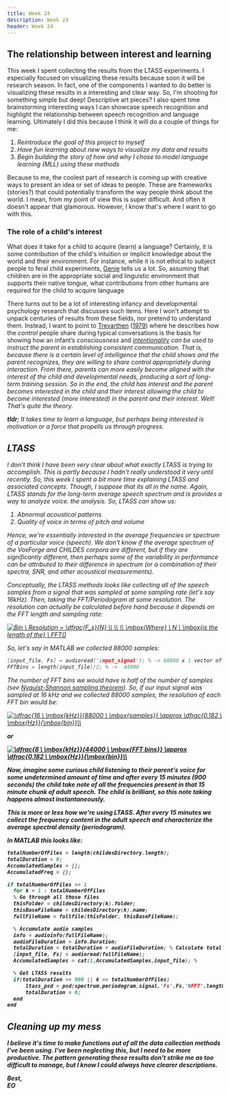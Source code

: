 ```yaml
---
title: Week 24
description: Week 24
header: Week 24
---
```


## The relationship between interest and learning
This week I spent collecting the results from the LTASS experiments. I especially focused on visualizing these results because soon it will be research season. In fact, one of the components I wanted to do better is visualizing these results in a interesting and clear way. So, I'm shooting for something simple but deep! Descriptive art pieces? I also spent time brainstorming interesting ways I can showcase speech recognition and highlight the relationship between speech recognition and language learning. Ultimately I did this because I think it will do a couple of things for me:

1. <i>Reintroduce the goal of this project to myself</i>
2. <i>Have fun learning about new ways to visualize my data and results</i>
3. <i>Begin building the story of how and why I chose to model language learning (MLL) using these methods</i>

Because to me, the coolest part of research is coming up with creative ways to present an idea or set of ideas to people. These are frameworks (stories?) that could potentially transform the way people think about the world. I mean, from my point of view this is super difficult. And often it doesn't appear that glamorous. However, I know that's where I want to go with this.

### The role of a child's interest
What does it take for a child to acquire (learn) a language? Certainly, it is some contribution of the child's intuition or implicit knowledge about the world and their environment. For instance, while it is not ethical to subject people to feral child experiments, [Genie](https://en.wikipedia.org/wiki/Genie_(feral_child)) tells us a lot. So, assuming that children are in the appropriate  social and linguistic environment that supports their native tongue, what contributions from other humans are required for the child to acquire language

There turns out to be a lot of interesting infancy and developmental psychology research that discusses such items. Here I won't attempt to unpack centuries of results from these fields, nor pretend to understand them. Instead, I want to point to [Trevarthen](http://citeseerx.ist.psu.edu/viewdoc/download?doi=10.1.1.475.9911&rep=rep1&type=pdf) ([1979](https://philpapers.org/rec/TRECAC-2)) where he describes how the <i>control</i> people share during typical conversations is the basis for showing how an infant’s <i>consciousness</i> and <i>[intentionality](https://en.wikipedia.org/wiki/Intentionality]</i>) can be used to instruct the parent in establishing consistent communication. That is, because there is a certain level of intelligence that the child shows and the parent <i>recognizes</i>, they are willing to share control appropriately during interaction. From there, parents can more easily become aligned with the interest of the child and developmental needs, producing a sort of long-term training session. So in the end, the child has interest and the parent becomes interested in the child and their interest allowing the child to become interested (more interested) in the parent and their interest. Well! That's quite the theory.

<b>tldr</b>; <i>It takes time to learn a language, but perhaps being interested is motivation or a force that propells us through progress.</i>

## LTASS
I don't think I have been very clear about what exactly LTASS is trying to accomplish. This is partly because I hadn't really understood it very until recently. So, this week I spent a bit more time explaining LTASS and associated concepts. Though, I suppose that its all in the name. Again, LTASS stands for the long-term average speech spectrum and is provides a way to analyze voice. the analysis. So, LTASS can show us:

1. Abnormal acoustical patterns
2. Quality of voice in terms of pitch and volume

Hence, we're essentially interested in the average frequencies or spectrum of a particular voice (speech). We don't know if the average spectrum of the VoxForge and CHILDES corpora are different, but if they are significantly different, then perhaps some of the variability in performance can be attributed to their difference in spectrum (or a combination of their spectra, SNR, and other acoustical measurements).

Conceptually, the LTASS methods looks like collecting all of the speech samples from a signal that was sampled at some sampling rate (let's say 16kHz). Then, taking the FFT/Periodogram at some resolution. The resolution can actually be calculated before hand because it depends on the FFT length and sampling rate:

<a href="https://www.codecogs.com/eqnedit.php?latex=Bin&space;\&space;Resolution&space;=&space;\dfrac{F_s}{N}&space;\\&space;\\&space;\\&space;\mbox{Where}&space;\&space;N&space;\&space;\mbox{is&space;the&space;length&space;of&space;the}&space;\&space;FFT()" target="_blank"><img src="https://latex.codecogs.com/gif.latex?Bin&space;\&space;Resolution&space;=&space;\dfrac{F_s}{N}&space;\\&space;\\&space;\\&space;\mbox{Where}&space;\&space;N&space;\&space;\mbox{is&space;the&space;length&space;of&space;the}&space;\&space;FFT()" title="Bin \ Resolution = \dfrac{F_s}{N} \\ \\ \\ \mbox{Where} \ N \ \mbox{is the length of the} \ FFT()" /></a>

So, let's say in MATLAB we collected 88000 samples:
```c
[input_file, Fs] = audioread('input_signal'); % -> 88000 x 1 vector of samples; Fs = 16000
FFTBins = length(input_file)/2; % ->  44000
```
The number of FFT bins we would have is half of the number of samples (see [Nyquist-Shannon sampling theorem](https://en.wikipedia.org/wiki/Nyquist%E2%80%93Shannon_sampling_theorem)). So, if our input signal was sampled at 16 kHz and we collected 88000 samples, the resolution of each FFT bin would be:



<a href="https://www.codecogs.com/eqnedit.php?latex=\dfrac{16&space;\&space;\mbox{kHz}}{88000&space;\&space;\mbox{samples}}&space;\approx&space;\dfrac{0.182&space;\&space;\mbox{Hz}}{\mbox{bin}}\\" target="_blank"><img src="https://latex.codecogs.com/gif.latex?\dfrac{16&space;\&space;\mbox{kHz}}{88000&space;\&space;\mbox{samples}}&space;\approx&space;\dfrac{0.182&space;\&space;\mbox{Hz}}{\mbox{bin}}\\" title="\dfrac{16 \ \mbox{kHz}}{88000 \ \mbox{samples}} \approx \dfrac{0.182 \ \mbox{Hz}}{\mbox{bin}}\\" /></a>

<b>or<b>

<a href="https://www.codecogs.com/eqnedit.php?latex=\dfrac{8&space;\&space;\mbox{kHz}}{44000&space;\&space;\mbox{FFT&space;bins}}&space;\approx&space;\dfrac{0.182&space;\&space;\mbox{Hz}}{\mbox{bin}}\\" target="_blank"><img src="https://latex.codecogs.com/gif.latex?\dfrac{8&space;\&space;\mbox{kHz}}{44000&space;\&space;\mbox{FFT&space;bins}}&space;\approx&space;\dfrac{0.182&space;\&space;\mbox{Hz}}{\mbox{bin}}\\" title="\dfrac{8 \ \mbox{kHz}}{44000 \ \mbox{FFT bins}} \approx \dfrac{0.182 \ \mbox{Hz}}{\mbox{bin}}\\" /></a>

Now, imagine some curious child listening to their parent's voice for some undetermined amount of time and after every 15 minutes (900 seconds) the child take note of all the frequencies present in that 15 minute chunk of adult speech. The child is brilliant, so this note taking happens almost instantaneously.

This is more or less how we're using LTASS. After every 15 minutes we collect the frequency content in the adult speech and characterize the average spectral density (periodogram).

In MATLAB this looks like:

```c
totalNumberOfFiles = length(childesDirectory.length);
totalDuration = 0;
AccumulatedSamples = [];
AccumulatedFreq = {};

if totalNumberOfFiles >= 1
  for k = 1 : totalNumberOfFiles
  % Go through all those files
  thisFolder = childesDirectory(k).folder;
  thisBaseFileName = childesDirectory(k).name;
  fullFileName = fullfile(thisFolder, thisBaseFileName);

  % Accumulate audio samples
  info = audioinfo(fullFileName);
  audioFileDuration = info.Duration;
  totalDuration = totalDuration + audioFileDuration; % Calculate total audio file duration
  [input_file, Fs] = audioread(fullFileName);
  AccumulatedSamples = cat(1,AccumulatedSamples,input_file); %

  % Get LTASS results
  if(totalDuration >= 900 || k == totalNumberOfFiles)
      ltass_psd = psd(spectrum.periodogram,signal,'Fs',Fs,'NFFT',length(signal));
      totalDuration = 0;
  end
end
```


## Cleaning up my mess
I believe it's time to make functions out of all the data collection methods I've been using. I've been neglecting this, but I need to be more productive. The pattern generating these results don't strike me as too difficult to manage, but I know I could always have clearer descriptions.






Best, <br />
EO
